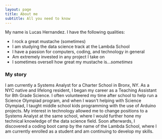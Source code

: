 ```yaml
---
layout: page
title: About me
subtitle: All you need to know
---
```


My name is Lucas Hernandez. I have the following qualities:

- I rock a great mustache (sometimes)
- I am studying the data science track at the Lambda School
- I have a passion for computers, coding, and technology in general
- Am extremely invested in any project I take on
- I sometimes oversell how great my mustache is...*sometimes*

### My story

I am currently a Systems Analyst for a Charter School in Bronx, NY. As a NYC native and lifelong resident, I began my career as a Teaching Assistant for 8th Grade Science. I often volunteered my time after school to help run a Science Olympiad program, and when I wasn't helping with Science Olympiad, I taught middle school kids programming with the use of Arduino projects. My interest in technology allowed me to change positions to a Systems Analyst at the same school, where I would further hone my technical knowledge of the data science field. Soon afterwards, I discovered a coding boot camp by the name of the Lambda School, where I am currently enrolled as a student and am continuing to develop my skills.
